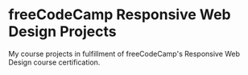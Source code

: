 # freeCodeCamp Responsive Web Design Projects
My course projects in fulfillment of freeCodeCamp's Responsive Web Design course certification.
